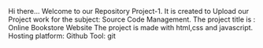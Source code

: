Hi there...
Welcome to our Repository Project-1.
It is created to Upload our Project work for the subject:
 Source Code Management.
The project title is :
 Online Bookstore Website
The project is made with html,css and javascript.
Hosting platform: Github
Tool: git




